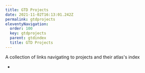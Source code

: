 ```yaml
---
title: GTD Projects
date: 2021-11-02T16:13:01.242Z
permalink: gtdprojects
eleventyNavigation:
  order: 100
  key: gtdprojects
  parent: gtdindex
  title: GTD Projects
---
```

A collection of links navigating to projects and their atlas's index

*